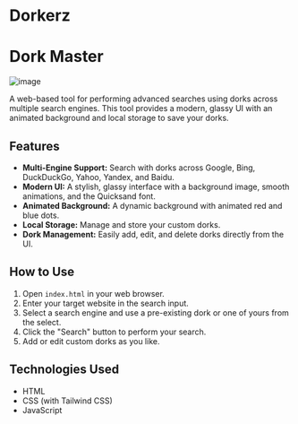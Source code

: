 # Dorkerz
# Dork Master
![image](https://github.com/user-attachments/assets/53679b86-34f2-42b5-ba5f-d1864e7baa92)

A web-based tool for performing advanced searches using dorks across multiple search engines. This tool provides a modern, glassy UI with an animated background and local storage to save your dorks.

## Features

-   **Multi-Engine Support:** Search with dorks across Google, Bing, DuckDuckGo, Yahoo, Yandex, and Baidu.
-   **Modern UI:** A stylish, glassy interface with a background image, smooth animations, and the Quicksand font.
-   **Animated Background:** A dynamic background with animated red and blue dots.
-   **Local Storage:** Manage and store your custom dorks.
-   **Dork Management:** Easily add, edit, and delete dorks directly from the UI.

## How to Use

1.  Open `index.html` in your web browser.
2.  Enter your target website in the search input.
3.  Select a search engine and use a pre-existing dork or one of yours from the select.
4.  Click the "Search" button to perform your search.
5.  Add or edit custom dorks as you like.

## Technologies Used

-   HTML
-   CSS (with Tailwind CSS)
-   JavaScript

